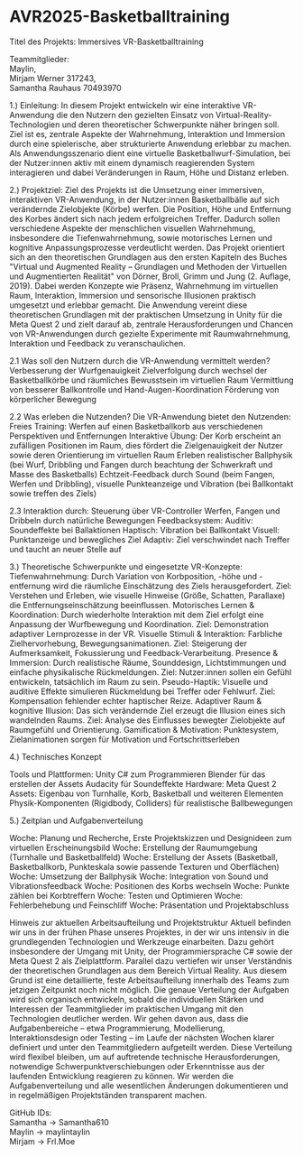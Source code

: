 # AVR2025-Basketballtraining

Titel des Projekts: Immersives VR-Basketballtraining

Teammitglieder: <br> Maylin, <br> Mirjam Werner 317243, <br> Samantha Rauhaus 70493970

1.) Einleitung:
In diesem Projekt entwickeln wir eine interaktive VR-Anwendung die den Nutzern den gezielten Einsatz von Virtual-Reality-Technologien und deren theoretischer Schwerpunkte näher bringen soll. Ziel ist es, zentrale Aspekte der Wahrnehmung, Interaktion und Immersion durch eine spielerische, aber strukturierte Anwendung erlebbar zu machen. Als Anwendungsszenario dient eine virtuelle Basketballwurf-Simulation, bei der Nutzer:innen aktiv mit einem dynamisch reagierenden System interagieren und dabei Veränderungen in Raum, Höhe und Distanz erleben.

2.) Projektziel:
Ziel des Projekts ist die Umsetzung einer immersiven, interaktiven VR-Anwendung, in der Nutzer:innen Basketballbälle auf sich verändernde Zielobjekte (Körbe) werfen. Die Position, Höhe und Entfernung des Korbes ändert sich nach jedem erfolgreichen Treffer. Dadurch sollen verschiedene Aspekte der menschlichen visuellen Wahrnehmung, insbesondere die Tiefenwahrnehmung, sowie motorisches Lernen und kognitive Anpassungsprozesse verdeutlicht werden.
Das Projekt orientiert sich an den theoretischen Grundlagen aus den ersten Kapiteln des Buches "Virtual und Augmented Reality – Grundlagen und Methoden der Virtuellen und Augmentierten Realität" von Dörner, Broll, Grimm und Jung (2. Auflage, 2019). Dabei werden Konzepte wie Präsenz, Wahrnehmung im virtuellen Raum, Interaktion, Immersion und sensorische Illusionen praktisch umgesetzt und erlebbar gemacht.
Die Anwendung vereint diese theoretischen Grundlagen mit der praktischen Umsetzung in Unity für die Meta Quest 2 und zielt darauf ab, zentrale Herausforderungen und Chancen von VR-Anwendungen durch gezielte Experimente mit Raumwahrnehmung, Interaktion und Feedback zu veranschaulichen.

2.1 Was soll den Nutzern durch die VR-Anwendung vermittelt werden?
Verbesserung der Wurfgenauigkeit
Zielverfolgung durch wechsel der Basketballkörbe und räumliches Bewusstsein im virtuellen Raum
Vermittlung von besserer Ballkontrolle und Hand-Augen-Koordination
Förderung von körperlicher Bewegung


2.2 Was erleben die Nutzenden?
Die VR-Anwendung bietet den Nutzenden:
Freies Training: Werfen auf einen Basketballkorb aus verschiedenen Perspektiven und Entfernungen
Interaktive Übung: Der Korb erscheint an zufälligen Positionen im Raum, dies fördert die Zielgenauigkeit der Nutzer sowie deren Orientierung im virtuellen Raum
Erleben realistischer Ballphysik (bei Wurf, Dribbling und Fangen durch beachtung der Schwerkraft und Masse des Basketballs)
Echtzeit-Feedback durch Sound (beim Fangen, Werfen und Dribbling), visuelle Punkteanzeige und Vibration (bei Ballkontakt sowie treffen des Ziels)

2.3 Interaktion durch:
Steuerung über VR-Controller
Werfen, Fangen und Dribbeln durch natürliche Bewegungen
Feedbacksystem:
Auditiv: Soundeffekte bei Ballaktionen
Haptisch: Vibration bei Ballkontakt
Visuell: Punktanzeige und bewegliches Ziel
Adaptiv: Ziel verschwindet nach Treffer und taucht an neuer Stelle auf

3.) Theoretische Schwerpunkte und eingesetzte VR-Konzepte:
Tiefenwahrnehmung:
Durch Variation von Korbposition, -höhe und -entfernung wird die räumliche Einschätzung des Ziels herausgefordert.
Ziel: Verstehen und Erleben, wie visuelle Hinweise (Größe, Schatten, Parallaxe) die Entfernungseinschätzung beeinflussen.
Motorisches Lernen & Koordination:
Durch wiederholte Interaktion mit dem Ziel erfolgt eine Anpassung der Wurfbewegung und Koordination.
Ziel: Demonstration adaptiver Lernprozesse in der VR.
Visuelle Stimuli & Interaktion:
Farbliche Zielhervorhebung, Bewegungsanimationen.
Ziel: Steigerung der Aufmerksamkeit, Fokussierung und Feedback-Verarbeitung.
Presence & Immersion:
Durch realistische Räume, Sounddesign, Lichtstimmungen und einfache physikalische Rückmeldungen.
Ziel: Nutzer:innen sollen ein Gefühl entwickeln, tatsächlich im Raum zu sein.
Pseudo-Haptik:
Visuelle und auditive Effekte simulieren Rückmeldung bei Treffer oder Fehlwurf.
Ziel: Kompensation fehlender echter haptischer Reize.
Adaptiver Raum & kognitive Illusion:
Das sich verändernde Ziel erzeugt die Illusion eines sich wandelnden Raums.
Ziel: Analyse des Einflusses bewegter Zielobjekte auf Raumgefühl und Orientierung.
Gamification & Motivation:
Punktesystem, Zielanimationen sorgen für Motivation und Fortschrittserleben

4.) Technisches Konzept

Tools und Plattformen:
Unity
C# zum Programmieren
Blender für das erstellen der Assets
Audacity für Soundeffekte
Hardware:
Meta Quest 2
Assets:
Eigenbau von Turnhalle, Korb, Basketball und weiteren Elementen
Physik-Komponenten (Rigidbody, Colliders) für realistische Ballbewegungen


5.) Zeitplan und Aufgabenverteilung

Woche: Planung und Recherche, Erste Projektskizzen und Designideen zum virtuellen Erscheinungsbild
Woche: Erstellung der Raumumgebung (Turnhalle und Basketballfeld)
Woche: Erstellung der Assets (Basketball, Basketballkorb, Punkteskala sowie passende Texturen und Oberflächen)
Woche: Umsetzung der Ballphysik
Woche: Integration von Sound und Vibrationsfeedback
Woche: Positionen des Korbs wechseln
Woche: Punkte zählen bei Korbtreffern
Woche: Testen und Optimieren
Woche: Fehlerbehebung und Feinschliff
Woche: Präsentation und Projektabschluss

Hinweis zur aktuellen Arbeitsaufteilung und Projektstruktur
Aktuell befinden wir uns in der frühen Phase unseres Projektes, in der wir uns intensiv in die grundlegenden Technologien und Werkzeuge einarbeiten. Dazu gehört insbesondere der Umgang mit Unity, der Programmiersprache C# sowie der Meta Quest 2 als Zielplattform. Parallel dazu vertiefen wir unser Verständnis der theoretischen Grundlagen aus dem Bereich Virtual Reality.
Aus diesem Grund ist eine detaillierte, feste Arbeitsaufteilung innerhalb des Teams zum jetzigen Zeitpunkt noch nicht möglich. Die genaue Verteilung der Aufgaben wird sich organisch entwickeln, sobald die individuellen Stärken und Interessen der Teammitglieder im praktischen Umgang mit den Technologien deutlicher werden.
Wir gehen davon aus, dass die Aufgabenbereiche – etwa Programmierung, Modellierung, Interaktionsdesign oder Testing – im Laufe der nächsten Wochen klarer definiert und unter den Teammitgliedern aufgeteilt werden. Diese Verteilung wird flexibel bleiben, um auf auftretende technische Herausforderungen, notwendige Schwerpunktverschiebungen oder Erkenntnisse aus der laufenden Entwicklung reagieren zu können.
Wir werden die Aufgabenverteilung und alle wesentlichen Änderungen dokumentieren und in regelmäßigen Projektständen transparent machen.


GitHub IDs: <br>
Samantha -> Samantha610 <br>
Maylin -> maylintaylin <br>
Mirjam -> Frl.Moe




